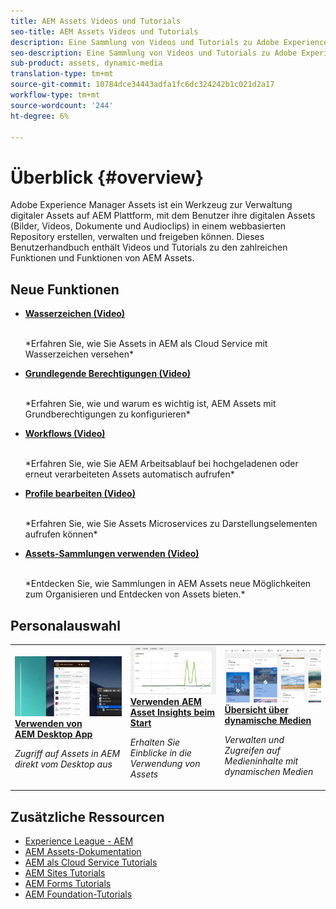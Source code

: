 ```yaml
---
title: AEM Assets Videos und Tutorials
seo-title: AEM Assets Videos und Tutorials
description: Eine Sammlung von Videos und Tutorials zu Adobe Experience Manager Assets
seo-description: Eine Sammlung von Videos und Tutorials zu Adobe Experience Manager Assets
sub-product: assets, dynamic-media
translation-type: tm+mt
source-git-commit: 10784dce34443adfa1fc6dc324242b1c021d2a17
workflow-type: tm+mt
source-wordcount: '244'
ht-degree: 6%

---
```



# Überblick {#overview}

Adobe Experience Manager Assets ist ein Werkzeug zur Verwaltung digitaler Assets auf AEM Plattform, mit dem Benutzer ihre digitalen Assets (Bilder, Videos, Dokumente und Audioclips) in einem webbasierten Repository erstellen, verwalten und freigeben können. Dieses Benutzerhandbuch enthält Videos und Tutorials zu den zahlreichen Funktionen und Funktionen von AEM Assets.

## Neue Funktionen

* **[Wasserzeichen (Video)](./advanced/watermarks.md)**

   <br>
   *Erfahren Sie, wie Sie Assets in AEM als Cloud Service mit Wasserzeichen versehen*

* **[Grundlegende Berechtigungen (Video)](./configuring/baseline-permissions.md)**

   <br>
   *Erfahren Sie, wie und warum es wichtig ist, AEM Assets mit Grundberechtigungen zu konfigurieren*

* **[Workflows (Video)](./configuring/auto-start-workflows.md)**

   <br>
   *Erfahren Sie, wie Sie AEM Arbeitsablauf bei hochgeladenen oder erneut verarbeiteten Assets automatisch aufrufen*

* **[Profile bearbeiten (Video)](./configuring/processing-profiles.md)**

   <br>
   *Erfahren Sie, wie Sie Assets Microservices zu Darstellungselementen aufrufen können*

* **[Assets-Sammlungen verwenden (Video)](./search-and-discovery/collections.md)**

   <br>
   *Entdecken Sie, wie Sammlungen in AEM Assets neue Möglichkeiten zum Organisieren und Entdecken von Assets bieten.*

## Personalauswahl

<table>
<td>
   <a href="./creative-workflows/aem-desktop-app.md">
   <img alt="Optimierte Smart-Tags" src="./assets/overview/desktop-app.png" />
   </a>
   <div>
      <a href="./creative-workflows/aem-desktop-app.md">
      <strong>Verwenden von AEM Desktop App</strong>
      </a>
   </div>
   <p>
      <em>Zugriff auf Assets in AEM direkt vom Desktop aus</em>
   </p>
</td>
<td>
   <a href="./advanced/asset-insights-launch-tutorial.md">
   <img alt="AEM Assets Insights" src="./assets/overview/asset-insights.png"/>
   </a>
   <div>
      <a href="./advanced/asset-insights-launch-tutorial.md">
      <strong>Verwenden AEM Asset Insights beim Start</strong>
      </a>
   </div>
   <p>
      <em>Erhalten Sie Einblicke in die Verwendung von Assets</em>
   <p>
</td>
<td>
   <a href="./dynamic-media/dynamic-media-overview-feature-video-use.md">
   <img alt="Übersicht über dynamische Medien" src="./assets/overview/dynamic-media.png" />
   </a>
   <div>
      <a href="./dynamic-media/dynamic-media-overview-feature-video-use.md">
      <strong>Übersicht über dynamische Medien</strong>
      </a>
   </div>
   <p>
      <em>Verwalten und Zugreifen auf Medieninhalte mit dynamischen Medien</em>
   <p>
</td>
</table>

## Zusätzliche Ressourcen

* [Experience League - AEM](https://experienceleague.adobe.com/#recommended/solutions/experience-manager)
* [AEM Assets-Dokumentation](https://helpx.adobe.com/de/experience-manager/6-5/assets/user-guide.html)
* [AEM als Cloud Service Tutorials](/help/cloud-service/overview.md)
* [AEM Sites Tutorials](/help/sites/overview.md)
* [AEM Forms Tutorials](/help/forms/overview.md)
* [AEM Foundation-Tutorials](/help/foundation/overview.md)
